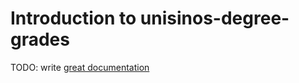 # Introduction to unisinos-degree-grades

TODO: write [great documentation](http://jacobian.org/writing/what-to-write/)
